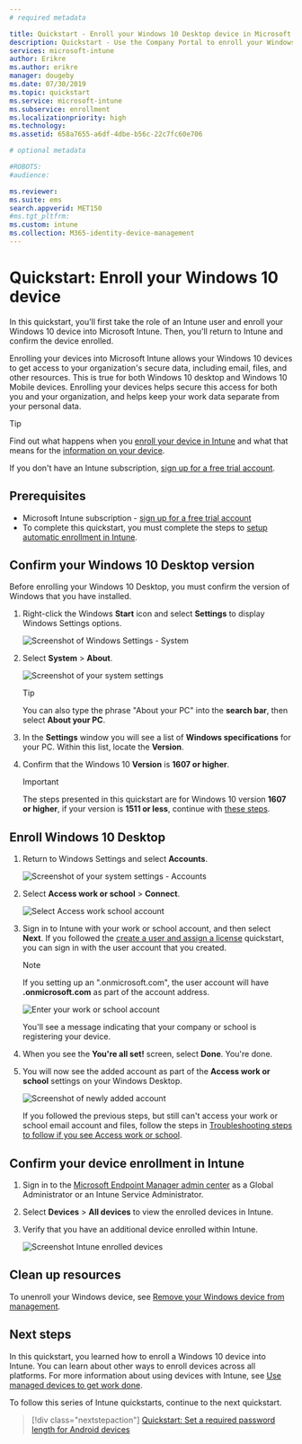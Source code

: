```yaml
---
# required metadata

title: Quickstart - Enroll your Windows 10 Desktop device in Microsoft Intune
description: Quickstart - Use the Company Portal to enroll your Windows 10 Desktop device into Microsoft Intune.
services: microsoft-intune
author: Erikre
ms.author: erikre
manager: dougeby
ms.date: 07/30/2019
ms.topic: quickstart
ms.service: microsoft-intune
ms.subservice: enrollment
ms.localizationpriority: high
ms.technology:
ms.assetid: 658a7655-a6df-4dbe-b56c-22c7fc60e706

# optional metadata

#ROBOTS:
#audience:

ms.reviewer: 
ms.suite: ems
search.appverid: MET150
#ms.tgt_pltfrm:
ms.custom: intune
ms.collection: M365-identity-device-management
---
```


# Quickstart: Enroll your Windows 10 device

In this quickstart, you'll first take the role of an Intune user and enroll your Windows 10 device into Microsoft Intune. Then, you'll return to Intune and confirm the device enrolled.

Enrolling your devices into Microsoft Intune allows your Windows 10 devices to get access to your organization's secure data, including email, files, and other resources. This is true for both Windows 10 desktop and Windows 10 Mobile devices. Enrolling your devices helps secure this access for both you and your organization, and helps keep your work data separate from your personal data.

> [!TIP]
> Find out what happens when you [enroll your device in Intune](../user-help/what-happens-if-you-install-the-company-portal-app-and-enroll-your-device-in-intune-windows.md) and what that means for the [information on your device](../user-help/what-info-can-your-company-see-when-you-enroll-your-device-in-intune.md).

If you don't have an Intune subscription, [sign up for a free trial account](../fundamentals/free-trial-sign-up.md).

## Prerequisites

- Microsoft Intune subscription - [sign up for a free trial account](../fundamentals/free-trial-sign-up.md)
- To complete this quickstart, you must complete the steps to [setup automatic enrollment in Intune](quickstart-setup-auto-enrollment.md).

## Confirm your Windows 10 Desktop version

Before enrolling your Windows 10 Desktop, you must confirm the version of Windows that you have installed.

1. Right-click the Windows **Start** icon and select **Settings** to display Windows Settings options.

   ![Screenshot of Windows Settings - System](./media/quickstart-enroll-windows-device/quickstart-enroll-windows-device-01.png)

2. Select **System** > **About**. 

   ![Screenshot of your system settings](./media/quickstart-enroll-windows-device/quickstart-enroll-windows-device-02.png)

    > [!TIP]
    > You can also type the phrase "About your PC" into the **search bar**, then select **About your PC**.

3. In the **Settings** window you will see a list of **Windows specifications** for your PC. Within this list, locate the **Version**.

4. Confirm that the Windows 10 **Version** is **1607 or higher**.

    > [!IMPORTANT]
    > The steps presented in this quickstart are for Windows 10 version **1607 or higher**, if your version is **1511 or less**, continue with [these steps](../user-help/enroll-windows-10-device.md).  

## Enroll Windows 10 Desktop

1. Return to Windows Settings and select **Accounts**.

   ![Screenshot of your system settings - Accounts](./media/quickstart-enroll-windows-device/quickstart-enroll-windows-device-03.png)

2. Select **Access work or school** > **Connect**.

    ![Select Access work school account](./media/quickstart-enroll-windows-device/quickstart-enroll-windows-device-04.png)

3. Sign in to Intune with your work or school account, and then select **Next**. If you followed the [create a user and assign a license](../fundamentals/quickstart-create-user.md) quickstart, you can sign in with the user account that you created.

    > [!NOTE]
    > If you setting up an ".onmicrosoft.com", the user account will have **.onmicrosoft.com** as part of the account address. 

   ![Enter your work or school account](./media/quickstart-enroll-windows-device/quickstart-enroll-windows-device-05.png)

    You'll see a message indicating that your company or school is registering your device.

4. When you see the **You're all set!** screen, select **Done**. You're done.

5. You will now see the added account as part of the **Access work or school** settings on your Windows Desktop.

   ![Screenshot of newly added account](./media/quickstart-enroll-windows-device/quickstart-enroll-windows-device-06.png)

    If you followed the previous steps, but still can't access your work or school email account and files, follow the steps in [Troubleshooting steps to follow if you see Access work or school](../user-help/troubleshoot-your-windows-10-device-windows.md#troubleshooting-steps-to-follow-if-you-see-access-work-or-school).

## Confirm your device enrollment in Intune

1. Sign in to the [Microsoft Endpoint Manager admin center](https://go.microsoft.com/fwlink/?linkid=2109431) as a Global Administrator or an Intune Service Administrator.
2. Select **Devices** > **All devices** to view the enrolled devices in Intune.
3. Verify that you have an additional device enrolled within Intune.

   ![Screenshot Intune enrolled devices](./media/quickstart-enroll-windows-device/quickstart-enroll-windows-device-07.png)

## Clean up resources

To unenroll your Windows device, see [Remove your Windows device from management](../user-help/unenroll-your-device-from-intune-windows.md).

## Next steps

In this quickstart, you learned how to enroll a Windows 10 device into Intune. You can learn about other ways to enroll devices across all platforms. For more information about using devices with Intune, see [Use managed devices to get work done](../user-help/use-managed-devices-to-get-work-done.md).

To follow this series of Intune quickstarts, continue to the next quickstart.

> [!div class="nextstepaction"]
> [Quickstart: Set a required password length for Android devices](../protect/quickstart-set-password-length-android.md)
